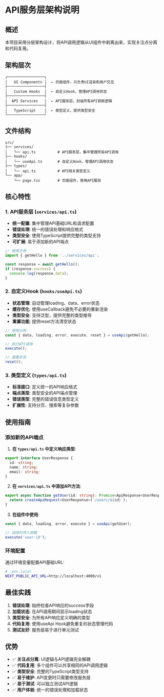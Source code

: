 # API服务层架构说明

## 概述

本项目采用分层架构设计，将API调用逻辑从UI组件中剥离出来，实现关注点分离和代码复用。

## 架构层次

```
┌─────────────────┐
│   UI Components │  ← 页面组件，只负责UI渲染和用户交互
├─────────────────┤
│   Custom Hooks  │  ← 自定义Hook，管理API调用状态
├─────────────────┤
│  API Services   │  ← API服务层，封装所有API调用逻辑
├─────────────────┤
│   TypeScript    │  ← 类型定义，提供类型安全
└─────────────────┘
```

## 文件结构

```
src/
├── services/
│   └── api.ts          # API服务层，集中管理所有API调用
├── hooks/
│   └── useApi.ts       # 自定义Hook，管理API调用状态
├── types/
│   └── api.ts          # API相关类型定义
└── app/
    └── page.tsx        # 页面组件，使用API服务
```

## 核心特性

### 1. API服务层 (`services/api.ts`)

- **统一配置**: 集中管理API基础URL和请求配置
- **错误处理**: 统一的错误处理和响应格式
- **类型安全**: 使用TypeScript提供完整的类型支持
- **可扩展**: 易于添加新的API端点

```typescript
// 使用示例
import { getHello } from '../services/api';

const response = await getHello();
if (response.success) {
  console.log(response.data);
}
```

### 2. 自定义Hook (`hooks/useApi.ts`)

- **状态管理**: 自动管理loading、data、error状态
- **缓存优化**: 使用useCallback避免不必要的重新渲染
- **类型安全**: 支持泛型，提供完整的类型推导
- **重置功能**: 提供reset方法清空状态

```typescript
// 使用示例
const { data, loading, error, execute, reset } = useApi(getHello);

// 执行API调用
execute();

// 重置状态
reset();
```

### 3. 类型定义 (`types/api.ts`)

- **标准接口**: 定义统一的API响应格式
- **端点类型**: 类型安全的API端点管理
- **错误类型**: 完整的错误信息类型定义
- **扩展性**: 支持分页、搜索等复杂参数

## 使用指南

### 添加新的API端点

1. **在 `types/api.ts` 中定义响应类型**:
```typescript
export interface UserResponse {
  id: string;
  name: string;
  email: string;
}
```

2. **在 `services/api.ts` 中添加API方法**:
```typescript
export async function getUser(id: string): Promise<ApiResponse<UserResponse>> {
  return createApiRequest<UserResponse>(`/users/${id}`);
}
```

3. **在组件中使用**:
```typescript
const { data, loading, error, execute } = useApi(getUser);

// 调用时传入参数
execute('user-id');
```

### 环境配置

通过环境变量配置API基础URL:

```bash
# .env.local
NEXT_PUBLIC_API_URL=http://localhost:4000/v1
```

## 最佳实践

1. **错误处理**: 始终检查API响应的success字段
2. **加载状态**: 在API调用期间显示loading状态
3. **类型安全**: 为所有API响应定义明确的类型
4. **代码复用**: 使用useApi Hook避免重复的状态管理代码
5. **测试友好**: 服务层易于进行单元测试

## 优势

- ✅ **关注点分离**: UI逻辑与API逻辑完全解耦
- ✅ **代码复用**: 多个组件可以共享相同的API调用逻辑
- ✅ **类型安全**: 完整的TypeScript类型支持
- ✅ **易于维护**: API变更时只需要修改服务层
- ✅ **易于测试**: 可以独立测试API逻辑
- ✅ **用户体验**: 统一的错误处理和加载状态 